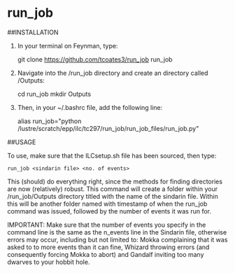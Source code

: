 # run_job

##INSTALLATION

1) In your terminal on Feynman, type:

    git clone https://github.com/tcoates3/run_job run_job

2) Navigate into the /run_job directory and create an directory called /Outputs:

    cd run_job
    mkdir Outputs

3) Then, in your ~/.bashrc file, add the following line:

    alias run_job="python /lustre/scratch/epp/ilc/tc297/run_job/run_job_files/run_job.py"

##USAGE

To use, make sure that the ILCsetup.sh file has been sourced, then type:

    run_job <sindarin file> <no. of events>

This (should) do everything right, since the methods for finding directories are now (relatively) robust. This command will create a folder within your /run_job/Outputs directory titled with the name of the sindarin file. Within this will be another folder named with timestamp of when the run_job command was issued, followed by the number of events it was run for.

IMPORTANT: Make sure that the number of events you specify in the command line is the same as the n_events line in the Sindarin file, otherwise errors may occur, including but not limited to: Mokka complaining that it was asked to to more events than it can fine, Whizard throwing errors (and consequently forcing Mokka to abort) and Gandalf inviting too many dwarves to your hobbit hole.
